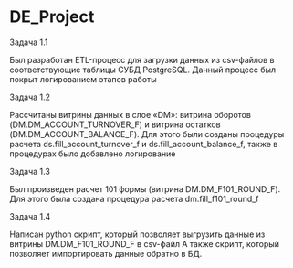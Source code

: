 # DE_Project

Задача 1.1

Был разработан ETL-процесс для загрузки данных из csv-файлов в соответствующие таблицы СУБД PostgreSQL. 
Данный процесс был покрыт логированием этапов работы

Задача 1.2

Рассчитаны витрины данных в слое «DM»: витрина оборотов (DM.DM_ACCOUNT_TURNOVER_F) и витрина остатков (DM.DM_ACCOUNT_BALANCE_F). 
Для этого были созданы процедуры расчета ds.fill_account_turnover_f и ds.fill_account_balance_f, также в процедурах было добавлено логирование

Задача 1.3

Был произведен расчет 101 формы (витрина DM.DM_F101_ROUND_F). Для этого была создана процедура расчета dm.fill_f101_round_f

Задача 1.4

Написан python скрипт, который позволяет выгрузить данные из витрины DM.DM_F101_ROUND_F в csv-файл
А также скрипт, который позволяет импортировать данные обратно в БД.

